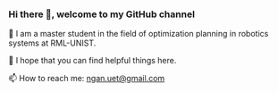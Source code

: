 ### Hi there 👋, welcome to my GitHub channel 
🌱 I am a master student in the field of optimization planning in robotics systems at RML-UNIST.

🔭 I hope that you can find helpful things here.

📫 How to reach me: ngan.uet@gmail.com

<!--
**nganngan0212/nganngan0212** is a ✨ _special_ ✨ repository because its `README.md` (this file) appears on your GitHub profile.

Here are some ideas to get you started:

- 🔭 I’m currently working on ...
- 🌱 I’m currently learning ...
- 👯 I’m looking to collaborate on ...
- 🤔 I’m looking for help with ...
- 💬 Ask me about ...
- 📫 How to reach me: ...
- 😄 Pronouns: ...
- ⚡ Fun fact: ...
-->
